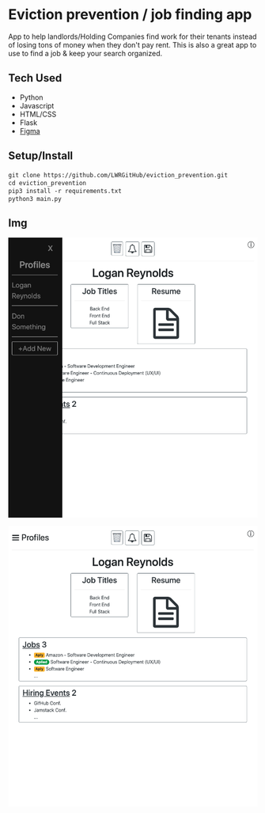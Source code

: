 # Eviction prevention / job finding app
App to help landlords/Holding Companies find work for their tenants instead of losing tons of money when they don't pay rent. This is also a great app to use to find a job & keep your search organized.

## Tech Used
- Python
- Javascript
- HTML/CSS
- Flask
- [Figma](https://www.figma.com/file/nNTgwfq4jESbyJ6eM1w53t/eviction-prevention-App?node-id=2%3A5)

## Setup/Install

```
git clone https://github.com/LWRGitHub/eviction_prevention.git
cd eviction_prevention
pip3 install -r requirements.txt
python3 main.py
```
## Img

![Image of main page with profiles open](https://raw.githubusercontent.com/LWRGitHub/eviction_prevention/master/static/images/Screen%20Shot%202020-10-18%20at%203.43.15%20PM.png)



![Image of main page](https://raw.githubusercontent.com/LWRGitHub/eviction_prevention/master/static/images/Screen%20Shot%202020-10-18%20at%203.43.26%20PM.png)